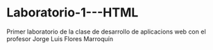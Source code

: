 # Laboratorio-1---HTML
Primer laboratorio de la clase de desarrollo de aplicacions web con el profesor Jorge Luis Flores Marroquín
